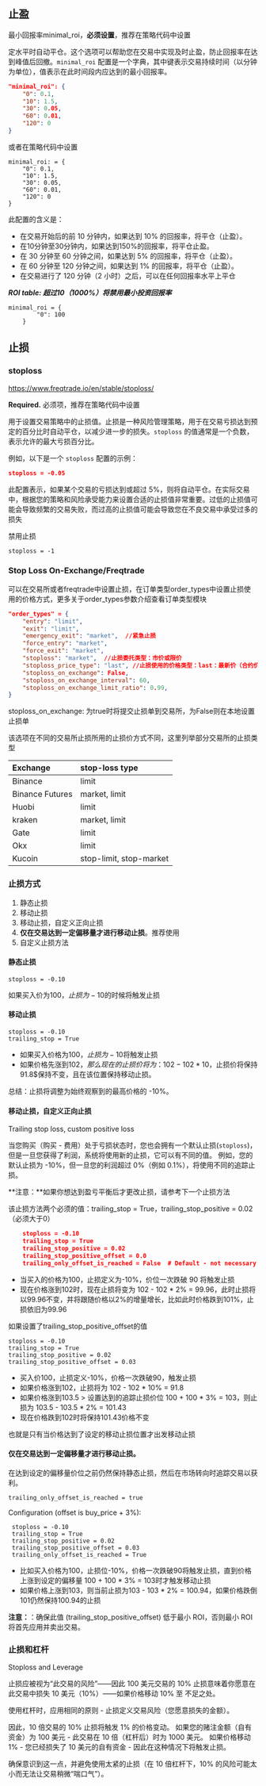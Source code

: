 ## 止盈

最小回报率minimal_roi，**必须设置**，推荐在策略代码中设置

定水平时自动平仓。这个选项可以帮助您在交易中实现及时止盈，防止回报率在达到峰值后回撤。`minimal_roi` 配置是一个字典，其中键表示交易持续时间（以分钟为单位），值表示在此时间段内应达到的最小回报率。

```json
"minimal_roi": {
    "0": 0.1,
    "10": 1.5,
    "30": 0.05,
    "60": 0.01,
    "120": 0
}
```

或者在策略代码中设置

```
minimal_roi: = {
    "0": 0.1,
    "10": 1.5,
    "30": 0.05,
    "60": 0.01,
    "120": 0
}
```

此配置的含义是：

- 在交易开始后的前 10 分钟内，如果达到 10% 的回报率，将平仓（止盈）。
- 在10分钟至30分钟内，如果达到150%的回报率，将平仓止盈。
- 在 30 分钟至 60 分钟之间，如果达到 5% 的回报率，将平仓（止盈）。
- 在 60 分钟至 120 分钟之间，如果达到 1% 的回报率，将平仓（止盈）。
- 在交易进行了 120 分钟（2 小时）之后，可以在任何回报率水平上平仓

***ROI table: 超过10（1000%）将禁用最小投资回报率***

```
minimal_roi = {
        "0": 100
    }
```

## 止损

### stoploss

https://www.freqtrade.io/en/stable/stoploss/

**Required.** 必须项，推荐在策略代码中设置

用于设置交易策略中的止损值。止损是一种风险管理策略，用于在交易亏损达到预定的百分比时自动平仓，以减少进一步的损失。`stoploss` 的值通常是一个负数，表示允许的最大亏损百分比。

例如，以下是一个 `stoploss` 配置的示例：

```json
stoploss = -0.05
```

 此配置表示，如果某个交易的亏损达到或超过 5%，则将自动平仓。在实际交易中，根据您的策略和风险承受能力来设置合适的止损值非常重要。过低的止损值可能会导致频繁的交易失败，而过高的止损值可能会导致您在不良交易中承受过多的损失

禁用止损

```solidity
stoploss = -1
```

### Stop Loss On-Exchange/Freqtrade

可以在交易所或者freqtrade中设置止损，在订单类型order_types中设置止损使用的价格方式，更多关于order_types参数介绍查看订单类型模块

```json
"order_types" = {
    "entry": "limit",								
    "exit": "limit",								
    "emergency_exit": "market",  //紧急止损
    "force_entry": "market",				
    "force_exit": "market",					
    "stoploss": "market",  //止损委托类型：市价或限价
    "stoploss_price_type": "last", //止损使用的价格类型：last：最新价（合约价）、mark：标记价格（现货价格）
    "stoploss_on_exchange": False,  
    "stoploss_on_exchange_interval": 60,
    "stoploss_on_exchange_limit_ratio": 0.99,
}
```

stoploss_on_exchange: 为true时将提交止损单到交易所，为False则在本地设置止损单

该选项在不同的交易所止损所用的止损价方式不同，这里列举部分交易所的止损类型

| Exchange        | stop-loss type          |
| :-------------- | :---------------------- |
| Binance         | limit                   |
| Binance Futures | market, limit           |
| Huobi           | limit                   |
| kraken          | market, limit           |
| Gate            | limit                   |
| Okx             | limit                   |
| Kucoin          | stop-limit, stop-market |

### 止损方式

1. 静态止损
2. 移动止损
3. 移动止损，自定义正向止损
4. **仅在交易达到一定偏移量才进行移动止损**。推荐使用
5. 自定义止损方法

#### 静态止损

```
stoploss = -0.10
```

如果买入价为100$，止损为-10%，则当价格低于90$的时候将触发止损

#### 移动止损

```
stoploss = -0.10
trailing_stop = True
```

- 如果买入价格为100$，止损为-10%，如果一次价格跌破90$将触发止损
- 如果价格先涨到102$，那么现在的止损价将为：102 - 102 * 10% = 91.8，如果价格跌倒101$，止损价将保持91.8$保持不变，且在该位置保持移动止损。

总结：止损将调整为始终观察到的最高价格的 -10%。

#### 移动止损，自定义正向止损

Trailing stop loss, custom positive loss

当您购买（购买 - 费用）处于亏损状态时，您也会拥有一个默认止损(`stoploss`)，但是一旦您获得了利润，系统将使用新的止损，它可以有不同的值。 例如，您的默认止损为 -10%，但一旦您的利润超过 0%（例如 0.1%），将使用不同的追踪止损。

**注意：**如果你想达到盈亏平衡后才更改止损，请参考下一个止损方法

该止损方法两个必须的值：trailing_stop = True，trailing_stop_positive = 0.02（必须大于0）

```json
    stoploss = -0.10
    trailing_stop = True
    trailing_stop_positive = 0.02
    trailing_stop_positive_offset = 0.0
    trailing_only_offset_is_reached = False  # Default - not necessary for this example
```

- 当买入的价格为100，止损定义为-10%，价位一次跌破 90 将触发止损
- 现在价格涨到102时，现在止损将变为 102 - 102 * 2% = 99.96，此时止损将以99.96不变，并将跟随价格以2%的增量增长，比如此时价格跌到101%，止损依旧为99.96

如果设置了trailing_stop_positive_offset的值

```
stoploss = -0.10
trailing_stop = True
trailing_stop_positive = 0.02
trailing_stop_positive_offset = 0.03
```

- 买入价100，止损定义-10%，价格一次跌破90，触发止损
- 如果价格涨到102，止损将为 102 - 102 * 10% = 91.8
- 如果价格涨到103.5 > 设置达到的追踪止损价位 100 + 100 * 3% = 103，则止损为 103.5 - 103.5 * 2% = 101.43
- 现在价格跌到102时将保持101.43价格不变

也就是只有当价格达到了设定的移动止损位置才出发移动止损

#### 仅在交易达到一定偏移量才进行移动止损。

在达到设定的偏移量价位之前仍然保持静态止损，然后在市场转向时追踪交易以获利。

`trailing_only_offset_is_reached = true`

Configuration (offset is buy_price + 3%):

```solidity
 stoploss = -0.10
 trailing_stop = True
 trailing_stop_positive = 0.02
 trailing_stop_positive_offset = 0.03
 trailing_only_offset_is_reached = True
```

- 比如买入价格为100，止损位-10%，价格一次跌破90将触发止损，直到价格上涨到设定的偏移量 100 + 100 * 3% = 103时才触发移动止损
- 如果价格上涨到103，则当前止损为103 - 103 * 2% = 100.94，如果价格跌倒101仍然保持100.94的止损

**注意：**：确保此值 (trailing_stop_positive_offset) 低于最小 ROI，否则最小 ROI 将首先应用并卖出交易。

### 止损和杠杆

Stoploss and Leverage

止损应被视为“此交易的风险”——因此 100 美元交易的 10% 止损意味着你愿意在此交易中损失 10 美元（10%）——如果价格移动 10% 至 不足之处。

使用杠杆时，应用相同的原则 - 止损定义交易风险（您愿意损失的金额）。

因此，10 倍交易的 10% 止损将触发 1% 的价格变动。 如果您的赌注金额（自有资金）为 100 美元 - 此交易在 10 倍（杠杆后）时为 1000 美元。 如果价格移动 1% - 您已经损失了 10 美元的自有资金 - 因此在这种情况下将触发止损。

确保意识到这一点，并避免使用太紧的止损（在 10 倍杠杆下，10% 的风险可能太小而无法让交易稍微“喘口气”）。
